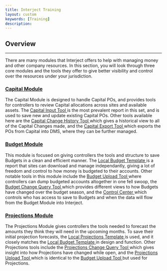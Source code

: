 ```yaml
---
title: Interject Training
layout: custom
keywords: [Training]
description: 
---
```

##  **Overview**
---

There are many modules that Interject offers to help with managing money and other company resources. In this section, you will look through three core modules and the tools they offer to give better visibility and control over the resources under your jurisdiction.

###  [ Capital Module ](/bApps/InterjectTraining/Capital/CapitalModule.html)

The Capital Module is designed to handle Capital POs, and provides tools for controllers to review Capital allocations across sites and available assets. The [ Capital Input Tool ](/bApps/InterjectTraining/Capital/CapitalInputReport.html) is the most prevalent report in this set, and is used to save new and update existing Capital POs. Other tools available here are the [ Capital Change History Tool ](/bApps/InterjectTraining/Capital/CCQuery.html) which gives a historical view to all of the Capital Changes made, and the [ Capital Export Tool ](/bApps/InterjectTraining/Capital/CapitalExport.html) which exports the POs from Capital into DMS, where they can be further managed.

###  [ Budget Module ](/bApps/InterjectTraining/Budget/BudgetModule.html)

This module is focused on giving controllers the tools and structure to save Budgets in a clean and efficient manner. The [ Local Budget Template ](/bApps/InterjectTraining/Budget/BudgetTemplate.html) is a report that sites can download and manage independantly, giving a lot of freedom and control to how money is budgeted to their accounts. Other notable tools in this module include the [ Budget Upload Tool ](/bApps/InterjectTraining/Budget/BudgetUpload.html) where controllers can dump budgeted accounts altogether in one fell swoop, the [ Budget Change Query Tool ](/bApps/InterjectTraining/Budget/BudgetChangeQuery.html) which provides different views to how Budgets have changed over the budget season, and the [ Control Center ](/bApps/InterjectTraining/Budget/ControlCenter.html) which controls who has access to save to Budgets and when the data will flow from the Budget Module into Interject.

###  [ Projections Module ](/bApps/InterjectTraining/Projections/ProjectionModule.html)

The Projections Module gives controllers the tools needed to forecast the amounts they think they will need in the upcoming months. To save their initial projection forecasts, the [ Local Projections Template ](/bApps/InterjectTraining/Projections/ProjectionTemplate.html) is used, and it closely matches the [ Local Budget Template ](/bApps/InterjectTraining/Budget/BudgetTemplate.html) in design and function. Other Projections tools include the [ Projections Change Query Tool ](/bApps/InterjectTraining/Projections/ProjectionChangeQuery.html) which gives insight into how Projections have changed while open, and the [ Projections Upload Tool ](/bApps/InterjectTraining/Projections/ProjectionUpload.html) which is identical to the [ Budget Upload Tool ](/bApps/InterjectTraining/Budget/BudgetUpload.html) but used for Projections.

